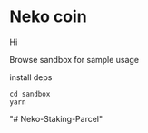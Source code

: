 # Neko coin
Hi

Browse sandbox for sample usage

install deps

```
cd sandbox
yarn

```


"# Neko-Staking-Parcel" 

